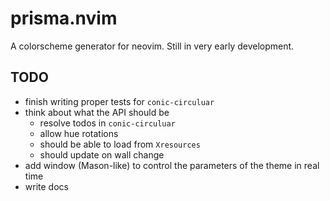 # prisma.nvim

A colorscheme generator for neovim. Still in very early development.

## TODO

- finish writing proper tests for `conic-circuluar`
- think about what the API should be
    - resolve todos in `conic-circuluar`
    - allow hue rotations
    - should be able to load from `Xresources`
    - should update on wall change
- add window (Mason-like) to control the parameters of the theme in real time
- write docs
